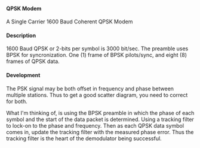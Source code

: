 #### QPSK Modem
A Single Carrier 1600 Baud Coherent QPSK Modem

#### Description
1600 Baud QPSK or 2-bits per symbol is 3000 bit/sec. The preamble uses BPSK for syncronization. One (1) frame of BPSK pilots/sync, and eight (8) frames of QPSK data.

#### Development
The PSK signal may be both offset in frequency and phase between multiple stations. Thus to get a good scatter diagram, you need to correct for both.

What I'm thinking of, is using the BPSK preamble in which the phase of each symbol and the start of the data packet is determined. Using a tracking filter to lock-on to the phase and frequency. Then as each QPSK data symbol comes in, update the tracking filter with the measured phase error. Thus the tracking filter is the heart of the demodulator being successful.
